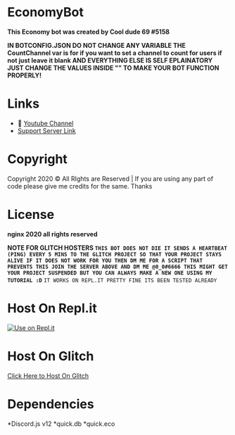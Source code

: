 # EconomyBot

**This Economy bot was created by Cool dude 69 #5158**

**IN BOTCONFIG.JSON DO NOT CHANGE ANY VARIABLE THE CountChannel var is for if you want to set a channel to count for users if not just leave it blank AND EVERYTHING ELSE IS SELF EPLAINATORY JUST CHANGE THE VALUES
INSIDE "" TO MAKE YOUR BOT FUNCTION PROPERLY!**

# Links

- 🔗 [Youtube Channel](https://www.youtube.com/channel/UCF9E-xef9jL9QgziZRDHKKQ)
- [Support Server Link](https://discord.gg/REAW5VM)

# Copyright

Copyright 2020 © All RIghts are Reserved | If you are using any part of code please give me credits for the same. Thanks

# License

**nginx 2020 all rights reserved**

**NOTE FOR GLITCH HOSTERS
`THIS BOT DOES NOT DIE IT SENDS A HEARTBEAT (PING) EVERY 5 MINS TO THE GLITCH PROJECT SO THAT YOUR PROJECT STAYS ALIVE IF IT DOES NOT WORK FOR YOU THEN DM ME FOR A SCRIPT THAT PREVENTS THIS JOIN THE SERVER ABOVE AND DM ME @0_0#6666 THIS MIGHT GET YOUR PROJECT SUSPENDED BUT YOU CAN ALWAYS MAKE A NEW ONE USING MY TUTORIAL :D`**
`IT WORKS ON REPL.IT PRETTY FINE ITS BEEN TESTED ALREADY`

# Host On Repl.it

[![Use on Repl.it](https://repl.it/badge/github/ZeroDiscord/EconomyBot)](https://repl.it/github/ZeroDiscord/EconomyBot)

# Host On Glitch

[Click Here to Host On Glitch](https://glitch.com/edit/#!/import/git?url=https://github.com/ZeroDiscord/EconomyBot/)

# Dependencies

*Discord.js v12
*quick.db
\*quick.eco
